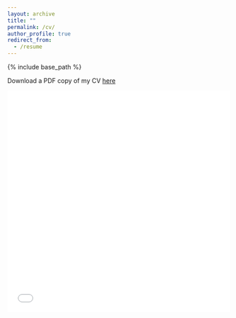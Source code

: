 ```yaml
---
layout: archive
title: ""
permalink: /cv/
author_profile: true
redirect_from:
  - /resume
---
```


{% include base_path %}

Download a PDF copy of my CV [here](/nadjavanthoff.github.io//files/CV_Nadja_vantHoff.pdf)

<iframe src="/nadjavanthoff.github.io//files/CV_Nadja_vantHoff.pdf" width="100%" height="500" frameborder="no" border="0" marginwidth="0" marginheight="0"></iframe>



